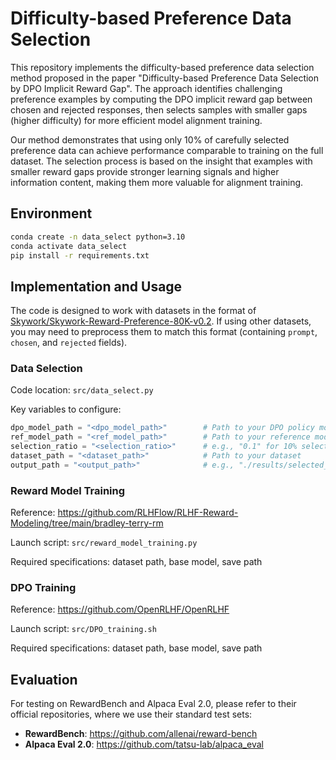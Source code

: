 # Difficulty-based Preference Data Selection

This repository implements the difficulty-based preference data selection method proposed in the paper "Difficulty-based Preference Data Selection by DPO Implicit Reward Gap". The approach identifies challenging preference examples by computing the DPO implicit reward gap between chosen and rejected responses, then selects samples with smaller gaps (higher difficulty) for more efficient model alignment training.

Our method demonstrates that using only 10% of carefully selected preference data can achieve performance comparable to training on the full dataset. The selection process is based on the insight that examples with smaller reward gaps provide stronger learning signals and higher information content, making them more valuable for alignment training.

## Environment

```bash
conda create -n data_select python=3.10
conda activate data_select
pip install -r requirements.txt
```

## Implementation and Usage

The code is designed to work with datasets in the format of [Skywork/Skywork-Reward-Preference-80K-v0.2](https://huggingface.co/datasets/Skywork/Skywork-Reward-Preference-80K-v0.2/). If using other datasets, you may need to preprocess them to match this format (containing `prompt`, `chosen`, and `rejected` fields).

### Data Selection

Code location: `src/data_select.py`

Key variables to configure:
```python
dpo_model_path = "<dpo_model_path>"        # Path to your DPO policy model
ref_model_path = "<ref_model_path>"        # Path to your reference model  
selection_ratio = "<selection_ratio>"      # e.g., "0.1" for 10% selection
dataset_path = "<dataset_path>"            # Path to your dataset
output_path = "<output_path>"              # e.g., "./results/selected_dataset.json"
```

### Reward Model Training

Reference: https://github.com/RLHFlow/RLHF-Reward-Modeling/tree/main/bradley-terry-rm

Launch script: `src/reward_model_training.py`

Required specifications: dataset path, base model, save path

### DPO Training

Reference: https://github.com/OpenRLHF/OpenRLHF

Launch script: `src/DPO_training.sh`

Required specifications: dataset path, base model, save path

## Evaluation

For testing on RewardBench and Alpaca Eval 2.0, please refer to their official repositories, where we use their standard test sets:

- **RewardBench**: https://github.com/allenai/reward-bench
- **Alpaca Eval 2.0**: https://github.com/tatsu-lab/alpaca_eval
